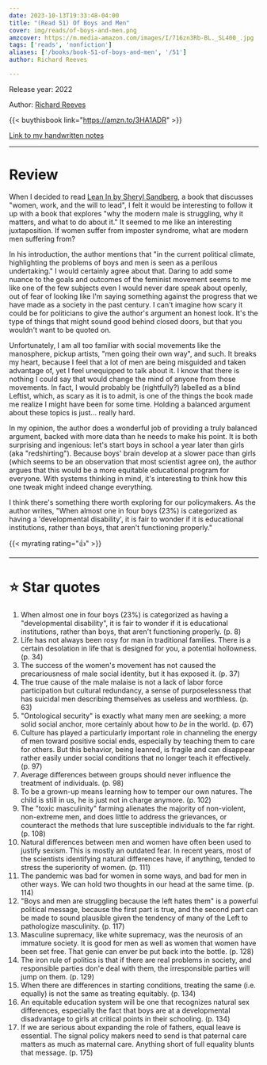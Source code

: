 ```yaml
---
date: 2023-10-13T19:33:48-04:00
title: "(Read 51) Of Boys and Men"
cover: img/reads/of-boys-and-men.png
amzcover: https://m.media-amazon.com/images/I/716zn3Rb-BL._SL400_.jpg
tags: ['reads', 'nonfiction']
aliases: ['/books/book-51-of-boys-and-men', '/51']
author: Richard Reeves

---
```


Release year: 2022

Author: [Richard Reeves](https://en.wikipedia.org/wiki/Richard_Reeves_(British_author))

{{< buythisbook link="https://amzn.to/3HA1ADR" >}}

[Link to my handwritten notes](https://drive.google.com/file/d/1cWeIFINiqpCLacXZIKx4L0kb0E3at5un/view?usp=drive_link)

---

# Review

When I decided to read [Lean In by Sheryl
Sandberg](reads/read-50-lean-in/), a book that discusses "women, work,
and the will to lead", I felt it would be interesting to follow it up
with a book that explores "why the modern male is struggling, why it
matters, and what to do about it." It seemed to me like an interesting
juxtaposition. If women suffer from imposter syndrome, what are modern
men suffering from?

In his introduction, the author mentions that "in the current political
climate, highlighting the problems of boys and men is seen as a perilous
undertaking." I would certainly agree about that. Daring to add some
nuance to the goals and outcomes of the feminist movement seems to me
like one of the few subjects even I would never dare speak about openly,
out of fear of looking like I'm saying something against the progress
that we have made as a society in the past century. I can't imagine how
scary it could be for politicians to give the author's argument an
honest look. It's the type of things that might sound good behind closed
doors, but that you wouldn't want to be quoted on.

Unfortunately, I am all too familiar with social movements like the
manosphere, pickup artists, "men going their own way", and such. It
breaks my heart, because I feel that a lot of men are being misguided
and taken advantage of, yet I feel unequipped to talk about it. I know
that there is nothing I could say that would change the mind of anyone
from those movements. In fact, I would probably be (rightfully?)
labelled as a blind Leftist, which, as scary as it is to admit, is one
of the things the book made me realize I might have been for some time.
Holding a balanced argument about these topics is just... really hard.

In my opinion, the author does a wonderful job of providing a truly
balanced argument, backed with more data than he needs to make his
point. It is both surprising and ingenious: let's start boys in school a
year later than girls (aka "redshirting"). Because boys' brain develop
at a slower pace than girls (which seems to be an observation that most
scientist agree on), the author argues that this would be a more
equitable educational program for everyone. With systems thinking in
mind, it's interesting to think how this one tweak might indeed change
everything.

I think there's something there worth exploring for our policymakers. As
the author writes, "When almost one in four boys (23%) is categorized as
having a 'developmental disability', it is fair to wonder if it is
educational institutions, rather than boys, that aren't functioning
properly."

{{< myrating rating="👍" >}}

---

# :star: Star quotes

1. When almost one in four boys (23%) is categorized as having a
   "developmental disability", it is fair to wonder if it is educational
   institutions, rather than boys, that aren't functioning properly. (p.
   8)
2. Life has not always been rosy for man in traditional families. There
   is a certain desolation in life that is designed for you, a potential
   hollowness. (p. 34)
3. The success of the women's movement has not caused the precariousness
   of male social identity, but it has exposed it. (p. 37)
4. The true cause of the male malaise is not a lack of labor force participation but
   cultural redundancy, a sense of purposelessness that has suicidal men
   describing themselves as useless and worthless. (p. 63)
5. "Ontological security" is exactly what many men are seeking; a more
   solid social anchor, more certainly about how to *be* in the world.
   (p. 67)
6. Culture has played a particularly important role in channeling the
   energy of men toward positive social ends, especially by teaching
   them to care for others. But this behavior, being leanred, is fragile
   and can disappear rather easily under social conditions that no
   longer teach it effectively. (p. 97)
7. Average differences between groups should never influence the
   treatment of individuals. (p. 98)
8. To be a grown-up means learning how to temper our own natures. The
   child is still in us, he is just not in charge anymore. (p. 102)
9. The "toxic masculinity" farming alienates the majority of
   non-violent, non-extreme men, and does little to address the
   grievances, or counteract the methods that lure susceptible
   individuals to the far right. (p. 108)
10. Natural differences between men and women have often been used to
    justify sexism. This is mostly an outdated fear. In recent years,
    most of the scientists identifying natural differences have, if
    anything, tended to stress the superiority of women. (p. 111)
11. The pandemic was bad for women in some ways, and bad for men in
    other ways. We can hold two thoughts in our head at the same time.
    (p. 114)
12. "Boys and men are struggling because the left hates them" is a
    powerful political message, because the first part is true, and the
    second part can be made to sound plausible given the tendency of
    many of the Left to pathologize masculinity. (p. 117)
13. Masculine supremacy, like white supremacy, was the neurosis of an
    immature society. It is good for men as well as women that women
    have been set free. That genie can enver be put back into the
    bottle. (p. 128)
14. The iron rule of politics is that if there are real problems in
    society, and responsible parties don'e deal with them, the
    irresponsible parties will jump on them. (p. 129)
15. When there are differences in starting conditions, treating the same
    (i.e. equally) is not the same as treating equitably. (p. 134)
16. An equitable education system will be one that recognizes natural
    sex differences, especially the fact that boys are at a
    developmental disadvantage to girls at critical points in their
    schooling. (p. 134)
17. If we are serious about expanding the role of fathers, equal leave
    is essential. The signal policy makers need to send is that paternal
    care matters as much as maternal care. Anything short of full
    equality blunts that message. (p. 175)
